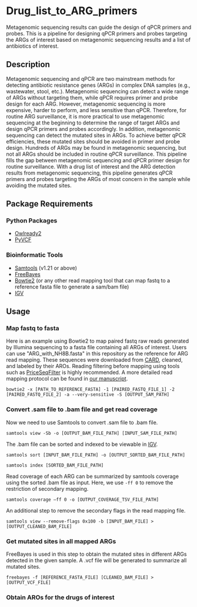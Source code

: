 # Drug_list_to_ARG_primers
Metagenomic sequencing results can guide the design of qPCR primers and probes. This is a pipeline for designing qPCR primers and probes targeting the ARGs of interest based on metagenomic sequencing results and a list of antibiotics of interest. 

## Description
Metagenomic sequencing and qPCR are two mainstream methods for detecting antibiotic resistance genes (ARGs) in complex DNA samples (e.g., wastewater, stool, etc.). Metagenomic sequencing can detect a wide range of ARGs without targeting them, while qPCR requires primer and probe design for each ARG. However, metagenomic sequencing is more expensive, harder to perform, and less sensitive than qPCR. Therefore, for routine ARG surveillance, it is more practical to use metagenomic sequencing at the beginning to determine the range of target ARGs and design qPCR primers and probes accordingly. In addition, metagenomic sequencing can detect the mutated sites in ARGs. To achieve better qPCR efficiencies, these mutated sites should be avoided in primer and probe design. Hundreds of ARGs may be found in metagenomic sequencing, but not all ARGs should be included in routine qPCR surveillance. This pipeline fills the gap between metagenomic sequencing and qPCR primer design for routine surveillance. With a drug list of interest and the ARG detection results from metagenomic sequencing, this pipeline generates qPCR primers and probes targeting the ARGs of most concern in the sample while avoiding the mutated sites.

## Package Requirements
### Python Packages  
* [Owlready2](https://github.com/pwin/owlready2)  
* [PyVCF](https://github.com/jamescasbon/PyVCF)  
### Bioinformatic Tools  
* [Samtools](https://www.htslib.org/) (v1.21 or above)  
* [FreeBayes](https://github.com/freebayes/freebayes)  
* [Bowtie2](https://github.com/BenLangmead/bowtie2) (or any other read mapping tool that can map fastq to a reference fasta file to generate a sam/bam file)
* [IGV](https://igv.org/)

## Usage
### Map fastq to fasta  
Here is an example using Bowtie2 to map paired fastq raw reads generated by Illumina sequencing to a fasta file containing all ARGs of interest. Users can use "ARG_with_NH8B.fasta" in this repository as the reference for ARG read mapping. These sequences were downloaded from [CARD](https://card.mcmaster.ca/), cleaned, and labeled by their AROs. Reading filtering before mapping using tools such as [PriceSeqFilter](https://derisilab.ucsf.edu/software/price/) is highly recommended. A more detailed read mapping protocol can be found in [our manuscript](https://www.biorxiv.org/content/10.1101/2024.07.30.605462v1.abstract).
```
bowtie2 -x [PATH_TO_REFERENCE_FASTA] -1 [PAIRED_FASTQ_FILE_1] -2 [PAIRED_FASTQ_FILE_2] -a --very-sensitive -S [OUTPUT_SAM_PATH]
```
### Convert .sam file to .bam file and get read coverage
Now we need to use Samtools to convert .sam file to .bam file.  
```
samtools view -Sb -o [OUTPUT_BAM_FILE_PATH] [INPUT_SAM_FILE_PATH]
```
The .bam file can be sorted and indexed to be viewable in [IGV](https://igv.org/).
```
samtools sort [INPUT_BAM_FILE_PATH] -o [OUTPUT_SORTED_BAM_FILE_PATH]
```
```
samtools index [SORTED_BAM_FILE_PATH]
```
Read coverage of each ARG can be summarized by samtools coverage using the sorted .bam file as input. Here, we use `-ff 0` to remove the restriction of secondary mapping.
```
samtools coverage –ff 0 -o [OUTPUT_COVERAGE_TSV_FILE_PATH]
```
An additional step to remove the secondary flags in the read mapping file.
```
samtools view --remove-flags 0x100 -b [INPUT_BAM_FILE] >[OUTPUT_CLEANED_BAM_FILE]
```
### Get mutated sites in all mapped ARGs
FreeBayes is used in this step to obtain the mutated sites in different ARGs detected in the given sample. A .vcf file will be generated to summarize all mutated sites.
```
freebayes -f [REFERENCE_FASTA_FILE] [CLEANED_BAM_FILE] >[OUTPUT_VCF_FILE]
```
### Obtain AROs for the drugs of interest








